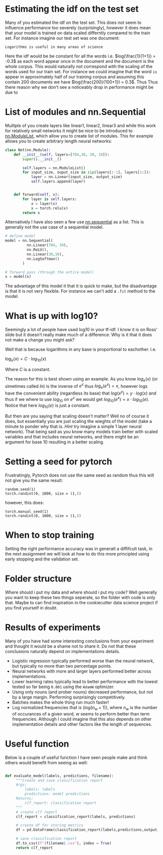 

# Estimating the idf on the test set
Many of you estimated the idf on the test set. This does not seem to influence performance too severely (surprisingly), however it does mean that your model is trained on data scaled differntly compared to the train set. For instance imagine our test set was one document:

```
Logarithms is useful in many areas of science
```

Here the idf would be be constant for all the words i.e. $log(\frac{1}{1+1}) = -0.3$ as each word appear once in the document and the document is the whole corpus. This would naturally not correspond with the scaling of the words used for our train set. For instance we could imagine that the word `is` appear in approximately half of our training corpus and assuming this contain 200 documents we have $log(\frac{200}{100+1}) = 0.3$. Thus 
Thus there reason why we don't see a noticeably drop in performance might be due to 

# List of modules and nn.Sequential
Mulitple of you create layers like linear1, linear2, linear3 and while this work for relatively small networks it might be nice to be introduced to [nn.ModuleList](https://pytorch.org/docs/stable/generated/torch.nn.ModuleList.html), which allow you to create list of modules. This for example allows you to create arbitrary length neural networks:

```py
class Net(nn.Module):
    def __init__(self, layers=[784,30, 30, 10]):
        super().__init__()

        self.layers = nn.ModuleList()
        for input_size, ouput_size in zip(layers[:-1], layers[1:]):
            layer = nn.Linear(input_size, output_size)
            self.layers.append(layer)


    def forward(self, x):
        for layer is self.layers:
            x = layer(x)
            x = torch.relu(x)
        return x
```

Alternatively I have also seen a few use [nn.sequential](https://pytorch.org/docs/stable/generated/torch.nn.Sequential.html?highlight=sequential#torch.nn.Sequential) as a list. This is generally not the use case of a sequential model.

```py
# define model
model = nn.Sequential(
          nn.Linear(784, 30),
          nn.ReLU(),
          nn.Linear(30,10),
          nn.LogSoftmax()
        )

# forward pass (through the entire model)
x = model(x)
```

The advantage of this model it that it is quick to make, but the disadvantage is that it is not very flexible. For instance we can't add a `.fit` method to the model.

# What is up with log10?
Seemingly a lot of people have used log10 in your tf-idf. I know it is on Ross' slide but it doesn't really make much of a difference. Why is it that it does not make a change you might ask?

Well that is because logarithms in any base is proportional to eachother. i.e.

$log_e(x) = C \cdot log_{10}(x)$

Where $C$ is a constant.

The reason for this is best shown using an example. As you know $log_e(x)$ (or simetimes called $ln$) is the inverse of $e^x$ thus $log_e(e^x) = x$, however logs have the convenient ability (regardless its base) that $log(x^y) = y \cdot log(x)$ and thus if we where to use $log_10$ on $e^x$ we would get $log_10(e^x) = x \cdot log_10(e)$. Notice that here $log_10(e)$ is just a constant.

But then are you saying that scaling doesn't matter? Well no of course it does, but essentially you are just scaling the wieghts of the model (take a minute to ponder why that is. *Hint* try imagine a simple 1 layer neural network). That being said as you know many models train better with scaled variables and that includes neural networks, and there might be an argument for base 10 resulting in a better scaling.

# Setting a seed for pytorch
Frustratingly, Pytorch does not use the same seed as random thus this will not give you the same result:
```
random.seed(1)
torch.randint(0, 1000, size = (1,))
```

however, this does:
```
torch.manual_seed(1)
torch.randint(0, 1000, size = (1,))
```


# When to stop training
Setting the right performance accuracy was in generalt a diffifcult task, in the next assignment we will look at how to do this more principled using early stopping and the validation set.


# Folder structure
Where should i put my data and where should i put my code? Well generally you want to keep these two things seperate, so the folder with code is only that. Maybe to can find inspiration in the cookiecutter data science project if you find yourself in doubt.


# Results of experiments
Many of you have had some interesting conclusions from your experiment and thought it would be a shame not to share it. Do not that these conclusions naturally depend on implementations details.

- Logistic regression typically performed worse than the neural network, but typically no more than two percentage points.
- Neural networks with more and larger layers performed better across implementations.
- Lower learning rates typically lead to better performance with the lowest tested so far being `0.001` using the `AdamW` optimizer.
- Using only nouns (and prober nouns) decreased performance, but not by a large margin. Performing surprisingly competitively.
- Batches makes the whole thing run much faster!
- Log normalized frequencies that is ($log(n_w + 1)$), where $n_w$ is the number of occurances of a given word, $w$ seems to perform better than term frequencies. Although I could imagine that this also depends on other implementation details and other factors like the length of sequences.



# Useful function

Below is a couple of useful function I have seen people make and think others would benefit from seeing as well:


```py

def evaluate_model(labels, predictions, filename):
     """Create and save classification report
     Args: 
         labels: labels 
         predictions: model predictions
     Returns:
         clf_report: classification report 
     """
     # create clf report 
     clf_report = classification_report(labels, predictions)

     # create df for storing metrics
     df = pd.DataFrame(classification_report(labels,predictions,output_dict = True)).round(decimals=2)

     # save classification report    
     df.to_csv((f"{filename}.csv"), index = True)
     return clf_report

```
